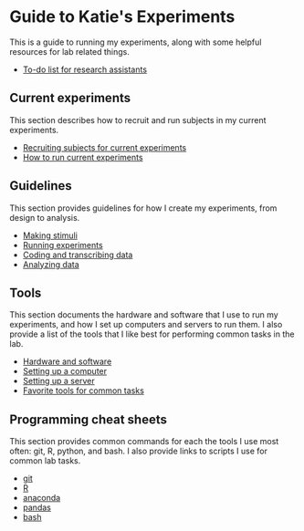 # Guide to Katie's Experiments

This is a guide to running my experiments, along with some helpful resources for lab related things.  

- [To-do list for research assistants](https://www.dropbox.com/s/0evmj4j9qq3ea7o/RA%20Task%20LIst.xlsx)

## Current experiments

This section describes how to recruit and run subjects in my current experiments.

- [Recruiting subjects for current experiments](current/recruitment.md)
- [How to run current experiments](current/how-to-run.md)

## Guidelines

This section provides guidelines for how I create my experiments, from design to analysis.

- [Making stimuli](guidelines/making-stimuli.md)
- [Running experiments](running-exps.md)
- [Coding and transcribing data](coding-and-transcribing.md)
- [Analyzing data](analyzing-data.md)

## Tools

This section documents the hardware and software that I use to run my experiments, and how I set up computers and servers to run them. I also provide a list of the tools that I like best for performing common tasks in the lab.

- [Hardware and software](tools/hardware-and-software.md)
- [Setting up a computer](tools/computer-setup.md)
- [Setting up a server](tools/server-setup.md)
- [Favorite tools for common tasks](tools/favorites.md)

## Programming cheat sheets

This section provides common commands for each the tools I use most often: git, R, python, and bash. I also provide links to scripts I use for common lab tasks.  

- [git](cheat-sheets/git.md)
- [R](cheat-sheets/R.md)
- [anaconda](cheat-sheets/anaconda.md)
- [pandas](cheat-sheets/pandas.md)
- [bash](cheat-sheets/bash.md)


